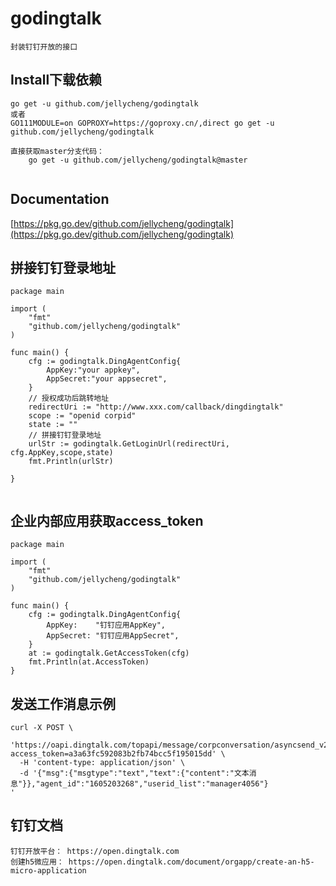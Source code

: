# godingtalk
```
封装钉钉开放的接口

```

## Install下载依赖
```
go get -u github.com/jellycheng/godingtalk
或者
GO111MODULE=on GOPROXY=https://goproxy.cn/,direct go get -u github.com/jellycheng/godingtalk

直接获取master分支代码：
    go get -u github.com/jellycheng/godingtalk@master
    
```

## Documentation
[https://pkg.go.dev/github.com/jellycheng/godingtalk](https://pkg.go.dev/github.com/jellycheng/godingtalk)

## 拼接钉钉登录地址
```
package main

import (
	"fmt"
	"github.com/jellycheng/godingtalk"
)

func main() {
	cfg := godingtalk.DingAgentConfig{
		AppKey:"your appkey",
		AppSecret:"your appsecret",
	}
	// 授权成功后跳转地址
	redirectUri := "http://www.xxx.com/callback/dingdingtalk"
	scope := "openid corpid"
	state := ""
	// 拼接钉钉登录地址
	urlStr := godingtalk.GetLoginUrl(redirectUri, cfg.AppKey,scope,state)
	fmt.Println(urlStr)

}


```

## 企业内部应用获取access_token
```
package main

import (
	"fmt"
	"github.com/jellycheng/godingtalk"
)

func main() {
	cfg := godingtalk.DingAgentConfig{
		AppKey:    "钉钉应用AppKey",
		AppSecret: "钉钉应用AppSecret",
	}
	at := godingtalk.GetAccessToken(cfg)
	fmt.Println(at.AccessToken)
}

```


## 发送工作消息示例
```
curl -X POST \
  'https://oapi.dingtalk.com/topapi/message/corpconversation/asyncsend_v2?access_token=a3a63fc592083b2fb74bcc5f195015dd' \
  -H 'content-type: application/json' \
  -d '{"msg":{"msgtype":"text","text":{"content":"文本消息"}},"agent_id":"1605203268","userid_list":"manager4056"}
'

```

##  钉钉文档
```
钉钉开放平台： https://open.dingtalk.com
创建h5微应用： https://open.dingtalk.com/document/orgapp/create-an-h5-micro-application


```

